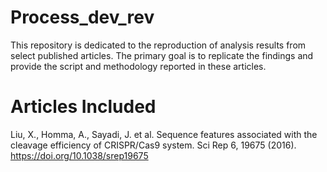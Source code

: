 # Process_dev_rev
This repository is dedicated to the reproduction of analysis results from select published articles. The primary goal is to replicate the findings and provide the script and methodology reported in these articles.

# Articles Included
Liu, X., Homma, A., Sayadi, J. et al. Sequence features associated with the cleavage efficiency of CRISPR/Cas9 system. Sci Rep 6, 19675 (2016). https://doi.org/10.1038/srep19675
